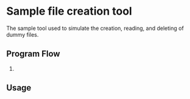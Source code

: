 # Sample file creation tool

The sample tool used to simulate the creation, reading, and deleting of dummy files.

## Program Flow
1.  

## Usage
